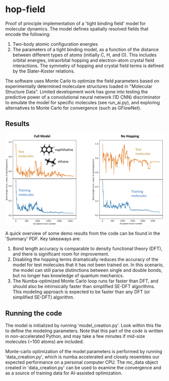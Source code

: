 # hop-field

Proof of principle implementation of a 'tight binding field' model for molecular dynamics.  The model defines spatially resolved fields that encode the following:
1. Two-body atomic configuration energies
2. The parameters of a tight binding model, as a function of the distance between different types of atoms (initially C, H, and O).  This includes orbital energies, intraorbital hopping and electron-atom crystal field interactions. The symmetry of hopping and crystal field terms is defined by the Slater-Koster relations.

The software uses Monte Carlo to optimize the field parameters based on experimentally determined moleculare structures loaded in "Molecular Structure Data". Limited development work has gone into testing the predictive power of a convolutional neural network (1D CNN) discriminator to emulate the model for specific molecules (see run_ai.py), and exploring alternatives to Monte Carlo for convergence (such as GFlowNet).

## Results

<img src="Convergence_no_hopping.png" width="600">

A quick overview of some demo results from the code can be found in the 'Summary' PDF.  Key takeaways are:
1. Bond length accuracy is comparable to density functional theory (DFT), and there is significant room for improvement.
2. Disabling the hopping terms dramatically reduces the accuracy of the model for test molecules that it has not been trained on.  In this scenario, the model can still parse distinctions between single and double bonds, but no longer has knowledge of quantum mechanics.
3. The Numba-optimized Monte Carlo loop runs far faster than DFT, and should also be intrinsically faster than simplified SE-DFT algorithms.
This modeling approach is expected to be faster than any DFT (or simplified SE-DFT) algorithm.

## Running the code

The model is initialized by running 'model_creation.py'.  Look within this file to define the modeling parameters.  Note that this part of the code is written in non-accelerated Python, and may take a few minutes if mid-size molecules (~100 atoms) are included.

Monte-carlo optimization of the model parameters is performed by running 'data_creation.py', which is numba accelerated and closely resembles our expected performance on a personal computer CPU.  The mc_data object created in 'data_creation.py' can be used to examine the convergence and as a source of training data for AI-assisted optimization.

